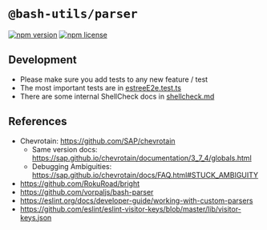 # `@bash-utils/parser`

[![npm version](https://badge.fury.io/js/%40bash-utils%2Fparser.svg)](https://badge.fury.io/js/%40bash-utils%2Fparser)
[![npm license](https://img.shields.io/badge/license-MIT-blue.svg)](https://github.com/igncp/bash-utils)

## Development

- Please make sure you add tests to any new feature / test
- The most important tests are in [estreeE2e.test.ts](./test/integration/estreeE2e.test.ts)
- There are some internal ShellCheck docs in [shellcheck.md](./docs/shellcheck.md)

## References

- Chevrotain: https://github.com/SAP/chevrotain
  - Same version docs: https://sap.github.io/chevrotain/documentation/3_7_4/globals.html
  - Debugging Ambiguities: https://sap.github.io/chevrotain/docs/FAQ.html#STUCK_AMBIGUITY
- https://github.com/RokuRoad/bright
- https://github.com/vorpaljs/bash-parser
- https://eslint.org/docs/developer-guide/working-with-custom-parsers
- https://github.com/eslint/eslint-visitor-keys/blob/master/lib/visitor-keys.json
